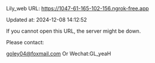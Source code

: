Lily_web URL: https://1047-61-165-102-156.ngrok-free.app

Updated at: 2024-12-08 14:12:52

If you cannot open this URL, the server might be down.

Please contact: 

goley04@foxmail.com Or Wechat:GL_yeaH
